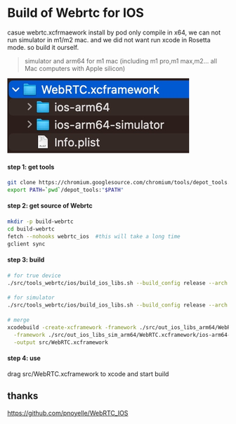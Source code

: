 # Build of Webrtc for IOS

casue webrtc.xcfrmaework install by pod only compile in x64, we can not run simulator in m1/m2 mac.
and we did not want run xcode in Rosetta mode. so build it ourself.

> simulator and arm64 for m1 mac (including m1 pro,m1 max,m2... all Mac computers with Apple silicon)

![](Xnip2023-02-10_17-39-21.jpg)

#### step 1: get tools
```bash
git clone https://chromium.googlesource.com/chromium/tools/depot_tools.git
export PATH=`pwd`/depot_tools:"$PATH"
```

#### step 2: get source of Webrtc
```bash
mkdir -p build-webrtc
cd build-webrtc
fetch --nohooks webrtc_ios  #this will take a long time
gclient sync
```

#### step 3: build
```bash
# for true device
./src/tools_webrtc/ios/build_ios_libs.sh --build_config release --arch arm64 -o ./src/out_ios_libs_arm64

# for simulator
./src/tools_webrtc/ios/build_ios_libs.sh --build_config release --arch simulator:arm64 -o ./src/out_ios_libs_sim_arm64

# merge
xcodebuild -create-xcframework -framework ./src/out_ios_libs_arm64/WebRTC.xcframework/ios-arm64/WebRTC.framework \
  -framework ./src/out_ios_libs_sim_arm64/WebRTC.xcframework/ios-arm64-simulator/WebRTC.framework \
  -output src/WebRTC.xcframework
```

#### step 4: use
drag src/WebRTC.xcframework to xcode and start build

## thanks
https://github.com/pnoyelle/WebRTC_IOS
